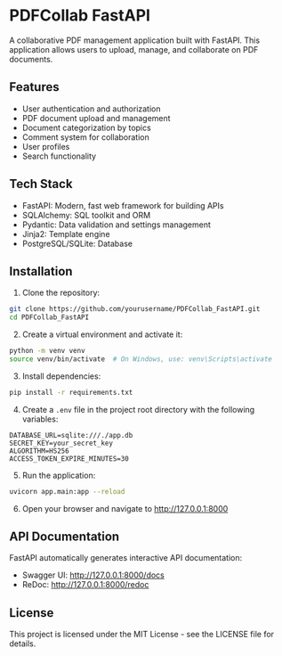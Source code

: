 # PDFCollab FastAPI

A collaborative PDF management application built with FastAPI. This application allows users to upload, manage, and collaborate on PDF documents.

## Features

- User authentication and authorization
- PDF document upload and management
- Document categorization by topics
- Comment system for collaboration
- User profiles
- Search functionality

## Tech Stack

- FastAPI: Modern, fast web framework for building APIs
- SQLAlchemy: SQL toolkit and ORM
- Pydantic: Data validation and settings management
- Jinja2: Template engine
- PostgreSQL/SQLite: Database

## Installation

1. Clone the repository:
```bash
git clone https://github.com/yourusername/PDFCollab_FastAPI.git
cd PDFCollab_FastAPI
```

2. Create a virtual environment and activate it:
```bash
python -m venv venv
source venv/bin/activate  # On Windows, use: venv\Scripts\activate
```

3. Install dependencies:
```bash
pip install -r requirements.txt
```

4. Create a `.env` file in the project root directory with the following variables:
```
DATABASE_URL=sqlite:///./app.db
SECRET_KEY=your_secret_key
ALGORITHM=HS256
ACCESS_TOKEN_EXPIRE_MINUTES=30
```

5. Run the application:
```bash
uvicorn app.main:app --reload
```

6. Open your browser and navigate to http://127.0.0.1:8000

## API Documentation

FastAPI automatically generates interactive API documentation:
- Swagger UI: http://127.0.0.1:8000/docs
- ReDoc: http://127.0.0.1:8000/redoc

## License

This project is licensed under the MIT License - see the LICENSE file for details. 